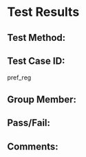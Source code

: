 # Test Results

## Test Method:

## Test Case ID:
pref_reg

## Group Member:

## Pass/Fail:

## Comments:
